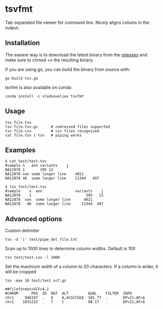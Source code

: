 # tsvfmt

Tab-separated file viewer for command line. Nicely aligns colums in the output.


## Installation

The easiest way is to download the latest binary from the [releases](https://github.com/vladsaveliev/tsvfmt/releases) and make sure to chmod +x the resulting binary.

If you are using go, you can build the binary from source with:

```
go build tsv.go

```

tsvfmt is also available on conda:

```
conda install -c vladsaveliev tsvfmt
``` 

## Usage

```
tsv file.tsv
tsv file.tsv.gz      # comressed files supported
tsv file.csv         # csv files recognised
cat file.tsv | tsv   # piping works
```

## Examples

```
$ cat test/test.tsv
#sample	n	ann	variants	j
NA12878	1		395	12
NA12878	nan	some longer line	4021
NA12878	46	some longer line	11344	497

$ tsv test/test.tsv
#sample    n  ann               variants    j
NA12878    1                         395   12
NA12878  nan  some longer line      4021
NA12878   46  some longer line     11344  497
```

## Advanced options

Custom delimiter

```
tsv -d '|' test/pipe_del_file.txt
```

Scan up to 1000 lines to determine column widths. Default is 100

```
tsv test/test.csv -l 1000
```

Set the maximum width of a column to 20 characters. If a column is wider, it will be cropped

```
tsv -max 10 test/test.vcf.gz

##fileformat=VCFv4.2
#CHROM      POS  ID  REF  ALT         QUAL    FILTER  INFO
chr1     946247  .   G    A,ACGCCGG$  101.77  .       DP=21;AF=$
chr1    1031232  .   T    C           98.17   .       DP=21;AF=$
```

